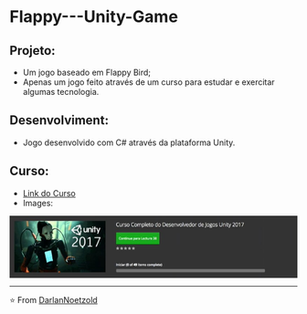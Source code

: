 # Flappy---Unity-Game
## Projeto:
* Um jogo baseado em Flappy Bird;
* Apenas um jogo feito através de um curso para estudar e exercitar algumas tecnologia.

## Desenvolviment:
* Jogo desenvolvido com C# através da plataforma Unity.

## Curso:
* <a href="https://www.udemy.com/course/draft/1097354/learn/lecture/6640698#overview">Link do Curso</a>
* Images:

<img src="https://github.com/DarlanNoetzold/Flappy---Unity-Game/blob/master/Screenshot_2.jpg" align="center"/>

---

⭐️ From [DarlanNoetzold](https://github.com/DarlanNoetzold)
